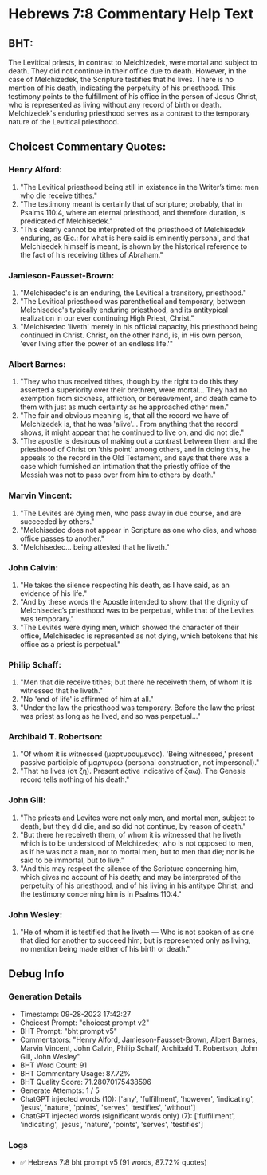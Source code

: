 # Hebrews 7:8 Commentary Help Text

## BHT:
The Levitical priests, in contrast to Melchizedek, were mortal and subject to death. They did not continue in their office due to death. However, in the case of Melchizedek, the Scripture testifies that he lives. There is no mention of his death, indicating the perpetuity of his priesthood. This testimony points to the fulfillment of his office in the person of Jesus Christ, who is represented as living without any record of birth or death. Melchizedek's enduring priesthood serves as a contrast to the temporary nature of the Levitical priesthood.

## Choicest Commentary Quotes:
### Henry Alford:
1. "The Levitical priesthood being still in existence in the Writer’s time: men who die receive tithes."
2. "The testimony meant is certainly that of scripture; probably, that in Psalms 110:4, where an eternal priesthood, and therefore duration, is predicated of Melchisedek."
3. "This clearly cannot be interpreted of the priesthood of Melchisedek enduring, as Œc.: for what is here said is eminently personal, and that Melchisedek himself is meant, is shown by the historical reference to the fact of his receiving tithes of Abraham."

### Jamieson-Fausset-Brown:
1. "Melchisedec's is an enduring, the Levitical a transitory, priesthood."
2. "The Levitical priesthood was parenthetical and temporary, between Melchisedec's typically enduring priesthood, and its antitypical realization in our ever continuing High Priest, Christ."
3. "Melchisedec 'liveth' merely in his official capacity, his priesthood being continued in Christ. Christ, on the other hand, is, in His own person, 'ever living after the power of an endless life.'"

### Albert Barnes:
1. "They who thus received tithes, though by the right to do this they asserted a superiority over their brethren, were mortal... They had no exemption from sickness, affliction, or bereavement, and death came to them with just as much certainty as he approached other men." 
2. "The fair and obvious meaning is, that all the record we have of Melchizedek is, that he was 'alive'... From anything that the record shows, it might appear that he continued to live on, and did not die."
3. "The apostle is desirous of making out a contrast between them and the priesthood of Christ on 'this point' among others, and in doing this, he appeals to the record in the Old Testament, and says that there was a case which furnished an intimation that the priestly office of the Messiah was not to pass over from him to others by death."

### Marvin Vincent:
1. "The Levites are dying men, who pass away in due course, and are succeeded by others."
2. "Melchisedec does not appear in Scripture as one who dies, and whose office passes to another."
3. "Melchisedec... being attested that he liveth."

### John Calvin:
1. "He takes the silence respecting his death, as I have said, as an evidence of his life."
2. "And by these words the Apostle intended to show, that the dignity of Melchisedec’s priesthood was to be perpetual, while that of the Levites was temporary."
3. "The Levites were dying men, which showed the character of their office, Melchisedec is represented as not dying, which betokens that his office as a priest is perpetual."

### Philip Schaff:
1. "Men that die receive tithes; but there he receiveth them, of whom It is witnessed that he liveth."
2. "No 'end of life' is affirmed of him at all."
3. "Under the law the priesthood was temporary. Before the law the priest was priest as long as he lived, and so was perpetual..."

### Archibald T. Robertson:
1. "Of whom it is witnessed (μαρτυρουμενος). 'Being witnessed,' present passive participle of μαρτυρεω (personal construction, not impersonal)."
2. "That he lives (οτ ζη). Present active indicative of ζαω). The Genesis record tells nothing of his death."

### John Gill:
1. "The priests and Levites were not only men, and mortal men, subject to death, but they did die, and so did not continue, by reason of death." 
2. "But there he receiveth them, of whom it is witnessed that he liveth which is to be understood of Melchizedek; who is not opposed to men, as if he was not a man, nor to mortal men, but to men that die; nor is he said to be immortal, but to live."
3. "And this may respect the silence of the Scripture concerning him, which gives no account of his death; and may be interpreted of the perpetuity of his priesthood, and of his living in his antitype Christ; and the testimony concerning him is in Psalms 110:4."

### John Wesley:
1. "He of whom it is testified that he liveth — Who is not spoken of as one that died for another to succeed him; but is represented only as living, no mention being made either of his birth or death."



## Debug Info
### Generation Details
- Timestamp: 09-28-2023 17:42:27
- Choicest Prompt: "choicest prompt v2"
- BHT Prompt: "bht prompt v5"
- Commentators: "Henry Alford, Jamieson-Fausset-Brown, Albert Barnes, Marvin Vincent, John Calvin, Philip Schaff, Archibald T. Robertson, John Gill, John Wesley"
- BHT Word Count: 91
- BHT Commentary Usage: 87.72%
- BHT Quality Score: 71.28070175438596
- Generate Attempts: 1 / 5
- ChatGPT injected words (10):
	['any', 'fulfillment', 'however', 'indicating', 'jesus', 'nature', 'points', 'serves', 'testifies', 'without']
- ChatGPT injected words (significant words only) (7):
	['fulfillment', 'indicating', 'jesus', 'nature', 'points', 'serves', 'testifies']

### Logs
- ✅ Hebrews 7:8 bht prompt v5 (91 words, 87.72% quotes)